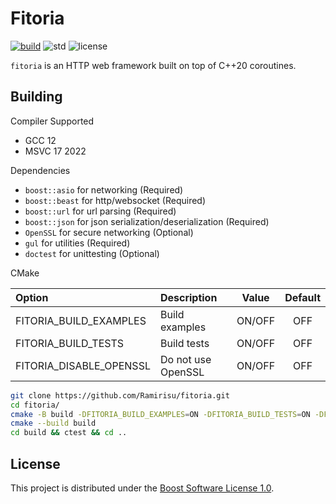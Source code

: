 # Fitoria

[![build](https://github.com/Ramirisu/fitoria/actions/workflows/build_matrix.yml/badge.svg)](https://github.com/Ramirisu/fitoria/actions/workflows/build_matrix.yml)
![std](https://img.shields.io/badge/std-20-blue.svg)
![license](https://img.shields.io/badge/license-BSL--1.0-blue)

`fitoria` is an HTTP web framework built on top of C++20 coroutines.

## Building

Compiler Supported

* GCC 12
* MSVC 17 2022

Dependencies

* `boost::asio` for networking (Required)
* `boost::beast` for http/websocket (Required)
* `boost::url` for url parsing (Required)
* `boost::json` for json serialization/deserialization (Required)
* `OpenSSL` for secure networking (Optional)
* `gul` for utilities (Required)
* `doctest` for unittesting (Optional)

CMake

| Option                  | Description        | Value  | Default |
| :---------------------- | :----------------- | :----: | :-----: |
| FITORIA_BUILD_EXAMPLES  | Build examples     | ON/OFF |   OFF   |
| FITORIA_BUILD_TESTS     | Build tests        | ON/OFF |   OFF   |
| FITORIA_DISABLE_OPENSSL | Do not use OpenSSL | ON/OFF |   OFF   |

```sh
git clone https://github.com/Ramirisu/fitoria.git
cd fitoria/
cmake -B build -DFITORIA_BUILD_EXAMPLES=ON -DFITORIA_BUILD_TESTS=ON -DFITORIA_DISABLE_OPENSSL=OFF
cmake --build build
cd build && ctest && cd ..
```

## License

This project is distributed under the [Boost Software License 1.0](https://www.boost.org/LICENSE_1_0.txt).

